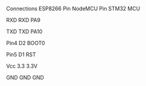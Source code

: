 Connections
ESP8266 Pin	      NodeMCU Pin	      STM32 MCU

RXD	              RXD	               PA9

TXD	              TXD	               PA10

Pin4	            D2          	     BOOT0

Pin5	            D1        	       RST

Vcc	              3.3	               3.3V

GND	              GND	               GND

